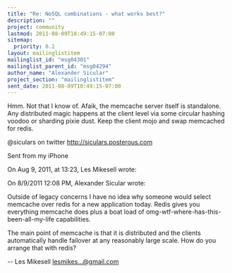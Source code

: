 ```yaml
---
title: "Re: NoSQL combinations - what works best?"
description: ""
project: community
lastmod: 2011-08-09T10:49:15-07:00
sitemap:
  priority: 0.2
layout: mailinglistitem
mailinglist_id: "msg04301"
mailinglist_parent_id: "msg04294"
author_name: "Alexander Sicular"
project_section: "mailinglistitem"
sent_date: 2011-08-09T10:49:15-07:00
---
```



Hmm. Not that I know of. Afaik, the memcache server itself is 
standalone. Any distributed magic happens at the client level via some 
circular hashing voodoo or sharding pixie dust. Keep the client mojo 
and swap memcached for redis.

@siculars on twitter
http://siculars.posterous.com

Sent from my iPhone

On Aug 9, 2011, at 13:23, Les Mikesell  wrote:


On 8/9/2011 12:08 PM, Alexander Sicular wrote:


Outside of legacy concerns I have no idea why someone would select
memcache over redis for a new application today. Redis gives you
everything memcache does plus a boat load of
omg-wtf-where-has-this-been-all-my-life capabilities.


The main point of memcache is that it is distributed and the clients 
automatically handle failover at any reasonably large scale. How do 
you arrange that with redis?


--
 Les Mikesell
 lesmikes...@gmail.com

